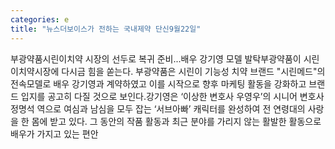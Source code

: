 ```yaml
---
categories: e
title: "뉴스더보이스가 전하는 국내제약 단신9월22일"
---
```

부광약품시린이치약 시장의 선두로 복귀 준비...배우 강기영 모델 발탁부광약품이 시린이치약시장에 다시금 힘을 쏟는다. 부광약품은 시린이 기능성 치약 브랜드 "시린메드"의 전속모델로 배우 강기영과 계약하였고 이를 시작으로 향후 마케팅 활동을 강화하고 브랜드 입지를 공고히 다질 것으로 보인다.강기영은 ‘이상한 변호사 우영우’의 시니어 변호사 정명석 역으로 여심과 남심을 모두 잡는 ‘서브아빠’ 캐릭터를 완성하여 전 연령대의 사랑을 한 몸에 받고 있다. 그 동안의 작품 활동과 최근 분야를 가리지 않는 활발한 활동으로 배우가 가지고 있는 편안
